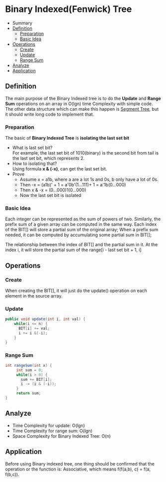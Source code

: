 # Binary Indexed(Fenwick) Tree
- Summary
- [Definition](#definition)
  - [Preparation](#preparation)
  - [Basic Idea](#basicIdea)
- [Operations](#operations)
  - [Create](#create)
  - [Update](#update)
  - [Range Sum](#rangeSum)
- [Analyze](#analyze)
- [Application](#application)

## <div id = "definition">Definition</div>
The main purpose of the Binary Indexed tree is to do the **Update** and **Range Sum** operations on an array in O(lgn) time Complexity with simple code.
The other data structure which can make this happen is [Segment Tree](../SegmentTree.md), but it should write long code to implement that.

### <div id = "preparation">Preparation</div>
The basic of **Binary Indexed Tree** is **isolating the last set bit**
- What is last set bit?</br>
For example, the last set bit of 1010(binary) is the second bit from tail is the last set bit, which represents 2.
- How to isolating that?</br>
Using formula **x & (-x)**, can get the last set bit.
- Prove
  - Assume x =  a1b, where a are a lot 1s and 0s, b only have a lot of 0s.
  - Then  -x = (a1b)' + 1 = a'0b'(1...111)+ 1 = a'1b(0...000)
  - Then   x & -x = (0...000)1(0...000)
  - Now the last set bit is isolated
### <div id = "basicIdea">Basic Idea</div>
Each integer can be represented as the sum of powers of two. Similarly, the prefix sum of a given array can be computed in the same way. Each index of the BIT[] will store a partial sum of the original array; When a prefix sum needed, it can be computed by accumulating some partial sum in BIT[];

The relationship between the index of BIT[] and the partial sum in it.
At the index i, it will store the partial sum of the range[i - last set bit + 1, i]
## <div id = "operations">Operations</div>
### <div id = "create">Create</div>
When creating the BIT[], it will just do the update() operation on each element in the source array.
### <div id = "update">Update</div>
``` java
public void update(int i, int val) {
    while(i <= n) {
      BIT[i] += val;
      i += i &(-i);
    }
}
```
### <div id = "rangeSum">Range Sum</div>
```java
int rangeSum(int x) {
     int sum = 0;
     while(i > 0) {
       sum += BIT[i];
       i -= (i & (-i));
     }
     return sum;
}
```
## <div id = "analyze">Analyze</div>
- Time Complexity for update: O(lgn)
- Time Complexity for range sum: O(lgn)
- Space Complexity for Binary Indexed Tree: O(n)

## <div id = "application">Application</div>
Before using Binary indexed tree, one thing should be confirmed that the operation or the function is: Associative, which means f(f(a,b), c) = f(a, f(b,c)).
